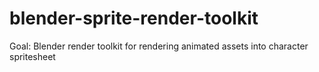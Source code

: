 # blender-sprite-render-toolkit
Goal: Blender render toolkit for rendering animated assets into character spritesheet
